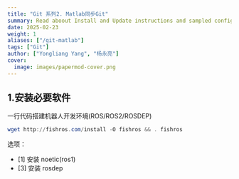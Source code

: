 ```yaml
---
title: "Git 系列2. Matlab同步Git"
summary: Read aboout Install and Update instructions and sampled configuration templates
date: 2025-02-23
weight: 1
aliases: ["/git-matlab"]
tags: ["Git"]
author: ["Yongliang Yang", "杨永亮"]
cover:
  image: images/papermod-cover.png  
---
```



## 1.安装必要软件

一行代码搭建机器人开发环境(ROS/ROS2/ROSDEP)

  ```Powershell
  wget http://fishros.com/install -O fishros && . fishros
  ```

选项：
- [1] 安装 noetic(ros1)
- [3] 安装 rosdep









